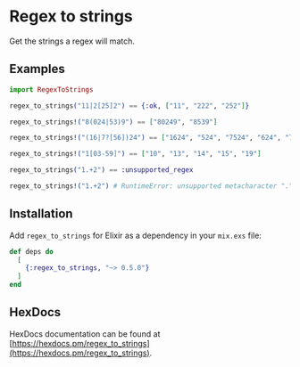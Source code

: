 # Regex to strings

Get the strings a regex will match.

## Examples

```elixir
import RegexToStrings

regex_to_strings("11|2[25]2") == {:ok, ["11", "222", "252"]}

regex_to_strings!("8(024|53)9") == ["80249", "8539"]

regex_to_strings!("(16|7?[56])24") == ["1624", "524", "7524", "624", "7624"]

regex_to_strings!("1[03-59]") == ["10", "13", "14", "15", "19"]

regex_to_strings("1.+2") == :unsupported_regex

regex_to_strings!("1.+2") # RuntimeError: unsupported metacharacter "."
```

## Installation

Add `regex_to_strings` for Elixir as a dependency in your `mix.exs` file:

```elixir
def deps do
  [
    {:regex_to_strings, "~> 0.5.0"}
  ]
end
```

## HexDocs

HexDocs documentation can be found at [https://hexdocs.pm/regex_to_strings](https://hexdocs.pm/regex_to_strings).
